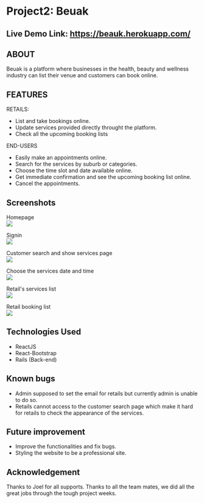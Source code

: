 Project2: Beuak
===============
Live Demo Link: https://beauk.herokuapp.com/
-------------

ABOUT
------------
Beuak is a platform where businesses in the health, beauty and wellness industry can list their venue and customers can book online.


FEATURES
-----------

RETAILS: 
- List and take bookings online.
- Update services provided directly throught the platform.
- Check all the upcoming booking lists

END-USERS
- Easily make an appointments online.
- Search for the services by suburb or categories.
- Choose the time slot and date available online.
- Get immediate confirmation and see the upcoming booking list online.
- Cancel the appointments.


Screenshots
--------
Homepage <br>
![](https://res.cloudinary.com/dluw1enan/image/upload/v1566519848/image%20for%20project2/beauk_homepage_p7sirc.jpg)

Signin <br>
![](https://res.cloudinary.com/dluw1enan/image/upload/v1566519849/image%20for%20project2/signin_beuk_uph8rq.jpg)

Customer search and show services page <br>
![](https://res.cloudinary.com/dluw1enan/image/upload/v1566471382/image%20for%20project2/search_services_f2vuyk.jpg)

Choose the services date and time<br>
![](https://res.cloudinary.com/dluw1enan/image/upload/v1566470958/image%20for%20project2/choose_your_time_sv9nu0.jpg)

Retail's services list <br>
![](https://res.cloudinary.com/dluw1enan/image/upload/v1566471225/image%20for%20project2/retails_service_list_icey3n.jpg)

Retail booking list <br>
![](https://res.cloudinary.com/dluw1enan/image/upload/v1566471507/image%20for%20project2/image_url_jbocju.jpg)


Technologies Used
------

- ReactJS
- React-Bootstrap
- Rails (Back-end)


Known bugs
--------
- Admin supposed to set the email for retails but currently admin is unable to do so. 
- Retails cannot access to the customer search page which make it hard for retails to check the appearance of the services.

Future improvement
----------
- Improve the functionalities and fix bugs.
- Styling the website to be a professional site.

Acknowledgement
------
Thanks to Joel for all supports.
Thanks to all the team mates, we did all the great jobs through the tough project weeks.
